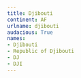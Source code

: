 ```yaml
---
title: Djibouti
continent: AF
urlname: djibouti
audacious: True
names:
- Djibouti
- Republic of Djibouti
- DJ
- DJI
---
```

